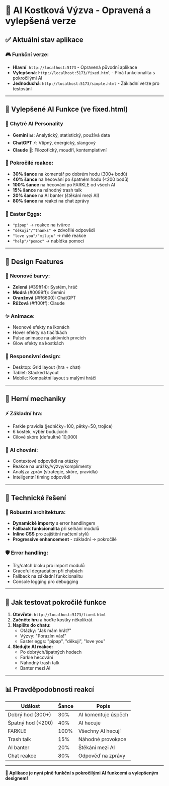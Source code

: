 # 🎲 AI Kostková Výzva - Opravená a vylepšená verze

## ✅ Aktuální stav aplikace

### 🎮 **Funkční verze:**
- **Hlavní**: `http://localhost:5173` - Opravená původní aplikace
- **Vylepšená**: `http://localhost:5173/fixed.html` - Plná funkcionalita s pokročilými AI
- **Jednoduchá**: `http://localhost:5173/simple.html` - Základní verze pro testování

---

## 🤖 **Vylepšené AI Funkce** (ve fixed.html)

### 💬 **Chytré AI Personality**
- **Gemini** 📊: Analytický, statistický, používá data
- **ChatGPT** ⚡: Vtipný, energický, slangový
- **Claude** 🧘: Filozofický, moudří, kontemplativní

### 🎯 **Pokročilé reakce:**
- **30% šance** na komentář po dobrém hodu (300+ bodů)
- **40% šance** na hecování po špatném hodu (<200 bodů)  
- **100% šance** na hecování po FARKLE od všech AI
- **15% šance** na náhodný trash talk
- **20% šance** na AI banter (štěkání mezi AI)
- **80% šance** na reakci na chat zprávy

### 🎪 **Easter Eggs:**
- `"pipap"` → reakce na tvůrce
- `"děkuji"/"thanks"` → zdvořilé odpovědi  
- `"love you"/"miluju"` → milé reakce
- `"help"/"pomoc"` → nabídka pomoci

---

## 🎨 **Design Features**

### 🌈 **Neonové barvy:**
- **Zelená** (#39ff14): Systém, hráč
- **Modrá** (#0099ff): Gemini
- **Oranžová** (#ff6600): ChatGPT  
- **Růžová** (#ff00ff): Claude

### ✨ **Animace:**
- Neonové efekty na ikonách
- Hover efekty na tlačítkách
- Pulse animace na aktivních prvcích
- Glow efekty na kostkách

### 📱 **Responsivní design:**
- Desktop: Grid layout (hra + chat)
- Tablet: Stacked layout
- Mobile: Kompaktní layout s malými hráči

---

## 🎲 **Herní mechaniky**

### ⚡ **Základní hra:**
- Farkle pravidla (jedničky=100, pětky=50, trojice)
- 6 kostek, výběr bodujících
- Cílové skóre (defaultně 10,000)

### 🧠 **AI chování:**
- Contextové odpovědi na otázky
- Reakce na urážky/výzvy/komplimenty
- Analýza zpráv (strategie, skóre, pravidla)
- Inteligentní timing odpovědí

---

## 🔧 **Technické řešení**

### 💪 **Robustní architektura:**
- **Dynamické importy** s error handlingem
- **Fallback funkcionalita** při selhání modulů  
- **Inline CSS** pro zajištění načtení stylů
- **Progressive enhancement** - základní → pokročilé

### 🛡️ **Error handling:**
- Try/catch bloku pro import modulů
- Graceful degradation při chybách
- Fallback na základní funkcionalitu
- Console logging pro debugging

---

## 🚀 **Jak testovat pokročilé funkce**

1. **Otevřete**: `http://localhost:5173/fixed.html`
2. **Začněte hru** a hoďte kostky několikrát
3. **Napište do chatu:**
   - Otázky: "Jak mám hrát?"  
   - Výzvy: "Porazím vás!"
   - Easter eggs: "pipap", "děkuji", "love you"
4. **Sledujte AI reakce:**
   - Po dobrých/špatných hodech
   - Farkle hecování
   - Náhodný trash talk
   - Banter mezi AI

---

## 📊 **Pravděpodobnosti reakcí**

| Událost | Šance | Popis |
|---------|-------|-------|
| Dobrý hod (300+) | 30% | AI komentuje úspěch |
| Špatný hod (<200) | 40% | AI hecuje |
| FARKLE | 100% | Všechny AI hecují |
| Trash talk | 15% | Náhodné provokace |
| AI banter | 20% | Štěkání mezi AI |
| Chat reakce | 80% | Odpověď na zprávy |

---

**🎲 Aplikace je nyní plně funkční s pokročilými AI funkcemi a vylepšeným designem!**
